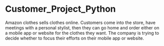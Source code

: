 # Customer_Project_Python

Amazon clothes sells clothes online. Customers come into the store, have 
meetings with a personal stylist, then they can go home and order either on a 
mobile app or website for the clothes they want.
The company is trying to decide whether to focus their efforts on their mobile app 
or website.
